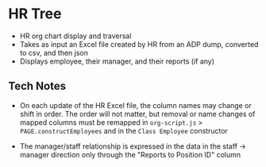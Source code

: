 # HR Tree
- HR org chart display and traversal
- Takes as input an Excel file created by HR from an ADP dump, converted to csv, and then json
- Displays employee, their manager, and their reports (if any)



## Tech Notes
- On each update of the HR Excel file, the column names may change or shift in order. The order will not matter, but removal or name changes of mapped columns must be remapped in `org-script.js` > `PAGE.constructEmployees` and in the `Class Employee` constructor

- The manager/staff relationship is expressed in the data in the staff -> manager direction only through the "Reports to Position ID" column
